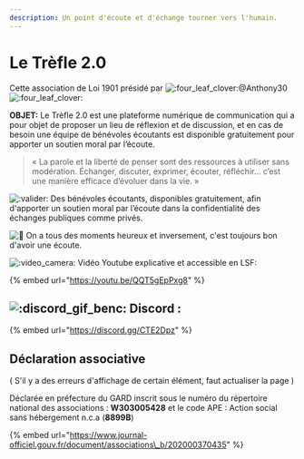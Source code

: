 ```yaml
---
description: Un point d'écoute et d'échange tourner vers l'humain.
---
```


# Le Trèfle 2.0

Cette association de Loi 1901 présidé par ![:four\_leaf\_clover:](https://discord.com/assets/ccb393b137e9218ac3af16b2c4617a2e.svg)@Anthony30![:four\_leaf\_clover:](https://discord.com/assets/ccb393b137e9218ac3af16b2c4617a2e.svg)  
  
**OBJET:** Le Trèfle 2.0 est une plateforme numérique de communication qui a pour objet de proposer un lieu de réflexion et de discussion, et en cas de besoin une équipe de bénévoles écoutants est disponible gratuitement pour apporter un soutien moral par l’écoute.

> « La parole et la liberté de penser sont des ressources à utiliser sans modération. Échanger, discuter, exprimer, écouter, réfléchir… c’est une manière efficace d’évoluer dans la vie. »

![:valider:](https://cdn.discordapp.com/emojis/751023390428758046.png?v=1) Des bénévoles écoutants, disponibles gratuitement, afin d'apporter un soutien moral par l’écoute dans la confidentialité des échanges publiques comme privés.

![:wave:](https://discord.com/assets/df7ba0f4020ca70048a0226d1dfa73f6.svg) On a tous des moments heureux et inversement, c'est toujours bon d'avoir une écoute.

![:video\_camera:](https://discord.com/assets/05a1abc6388a96e2a536650433c12fca.svg) Vidéo Youtube explicative et accessible en LSF:

{% embed url="https://youtu.be/QQT5gEpPxg8" %}

## ![:discord\_gif\_benc:](https://cdn.discordapp.com/emojis/745264159851151471.gif?v=1) Discord :

{% embed url="https://discord.gg/CTE2Dpz" %}

## Déclaration associative 

\( S'il y a des erreurs d'affichage de certain élément, faut actualiser la page \)

Déclarée en préfecture du GARD inscrit sous le numéro du répertoire national des associations : **W303005428** et le code APE : Action social sans hébergement n.c.a \(**8899B**\) 

{% embed url="https://www.journal-officiel.gouv.fr/document/associations\_b/202000370435" %}



